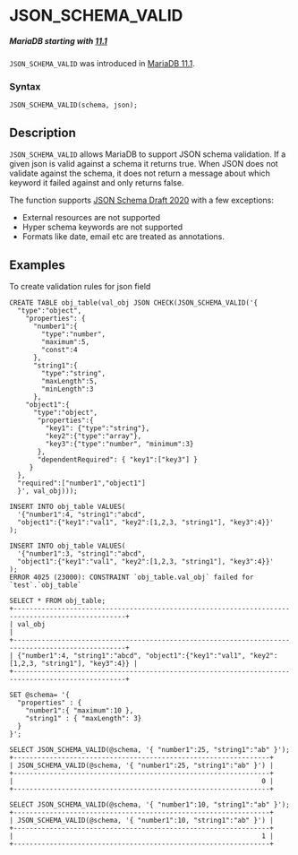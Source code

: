 
# JSON_SCHEMA_VALID


##### MariaDB starting with [11.1](../../../../../../../release-notes/mariadb-community-server/what-is-mariadb-111.md)
`JSON_SCHEMA_VALID` was introduced in [MariaDB 11.1](../../../../../../../release-notes/mariadb-community-server/what-is-mariadb-111.md).


### Syntax


```
JSON_SCHEMA_VALID(schema, json);
```


## Description


`JSON_SCHEMA_VALID` allows MariaDB to support JSON schema validation. If a given json is valid against a schema it returns true. When JSON does not validate against the schema, it does not return a message about which keyword it failed against and only returns false.


The function supports [JSON Schema Draft 2020](https://json-schema.org/draft/2020-12/release-notes.html) with a few exceptions:


* External resources are not supported
* Hyper schema keywords are not supported
* Formats like date, email etc are treated as annotations.


## Examples


To create validation rules for json field


```
CREATE TABLE obj_table(val_obj JSON CHECK(JSON_SCHEMA_VALID('{
  "type":"object",
    "properties": {
      "number1":{
        "type":"number",
        "maximum":5,
        "const":4
      },
      "string1":{
        "type":"string",
        "maxLength":5,
        "minLength":3
      },
    "object1":{
      "type":"object",
       "properties":{
         "key1": {"type":"string"},
         "key2":{"type":"array"},
         "key3":{"type":"number", "minimum":3}
       },
       "dependentRequired": { "key1":["key3"] }
     }
  },
  "required":["number1","object1"]
  }', val_obj)));

INSERT INTO obj_table VALUES(
  '{"number1":4, "string1":"abcd", 
  "object1":{"key1":"val1", "key2":[1,2,3, "string1"], "key3":4}}'
);

INSERT INTO obj_table VALUES(
  '{"number1":3, "string1":"abcd", 
  "object1":{"key1":"val1", "key2":[1,2,3, "string1"], "key3":4}}'
);
ERROR 4025 (23000): CONSTRAINT `obj_table.val_obj` failed for `test`.`obj_table`

SELECT * FROM obj_table;
+--------------------------------------------------------------------------------------------------+
| val_obj                                                                                          |
+--------------------------------------------------------------------------------------------------+
| {"number1":4, "string1":"abcd", "object1":{"key1":"val1", "key2":[1,2,3, "string1"], "key3":4}} |
+--------------------------------------------------------------------------------------------------+

SET @schema= '{
  "properties" : {
    "number1":{ "maximum":10 },
    "string1" : { "maxLength": 3} 
  }
}';

SELECT JSON_SCHEMA_VALID(@schema, '{ "number1":25, "string1":"ab" }');
+----------------------------------------------------------------+
| JSON_SCHEMA_VALID(@schema, '{ "number1":25, "string1":"ab" }') |
+----------------------------------------------------------------+
|                                                              0 |
+----------------------------------------------------------------+

SELECT JSON_SCHEMA_VALID(@schema, '{ "number1":10, "string1":"ab" }');
+----------------------------------------------------------------+
| JSON_SCHEMA_VALID(@schema, '{ "number1":10, "string1":"ab" }') |
+----------------------------------------------------------------+
|                                                              1 |
+----------------------------------------------------------------+
```
